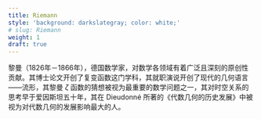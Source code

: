 ```yaml
---
title: Riemann
style: 'background: darkslategray; color: white;'
# slug: Riemann
weight: 1
draft: true
---
```


黎曼（1826年－1866年），德国数学家，对数学各领域有着广泛且深刻的原创性贡献。其博士论文开创了复变函数这门学科，其就职演说开创了现代的几何语言——流形，其黎曼 $\zeta$ 函数的猜想被视为最重要的数学问题之一，其对时空关系的思考早于爱因斯坦五十年，其在 Dieudonné 所著的《代数几何的历史发展》中被视为对代数几何的发展影响最大的人。
